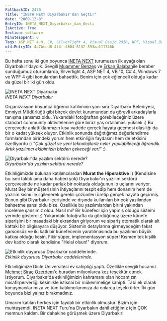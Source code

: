 ```yaml
---
FallbackID: 2470
Title: "INETA NEXT Diyarbakır'dan Geçti!"
date: "2009-12-8"
EntryID: INETA_NEXT_Diyarbakir_dan_Gecti
IsActive: True
Section: software
MinutesSpent: 0
Tags: ASP.NET 4.0, C#, Silverlight 4, Visual Basic 2010, WPF, Visual Basic .NET, ASP.NET
old.EntryID: 4a7bccd8-4f4f-4604-8132-893aa111746b
---
```

Bu hafta sonu iki gün boyunca [INETA NEXT](http://www.inetatr.org)
turumuzun ilk ayağı olan Diyarbaklır'daydık. Sevgili [Muammer
Benzeş](http://www.muammerbenzes.com/) ve [Erkan
Balaban](http://www.erkanbalaban.com.tr/)ile beraber sunduğumuz
oturumlarda, Silverlight 4, ASP.NET 4, VB 10, C\# 4, Windows 7 ve WPF 4
gibi konulardan bahsettik. Benim için çok eğlenceli olduğu kadar da
güzel bir iki gün oldu.

![INETA NEXT
Diyarbakır](media/INETA_NEXT_Diyarbakir_dan_Gecti/07122009_1.jpg)\
*INETA NEXT Diyarbakır*

Organizasyon boyunca öğrenci katılımının yanı sıra Diyarbakır
Belediyesi, Emniyet Müdürlüğü gibi birçok devlet kurumundan da görevli
arkadaşlarla tanışma şansımız oldu. Yukarıdaki fotoğraftan
görebileceğiniz üzere standart community aktivitelerine göre biraz yaş
ortalaması yüksek :) Bu çerçevede anlattıklarımızın kısa vadede gerçek
hayata geçmesi olasılığı da bir o kadat yüksek oluyor. Etkinlik sonunda
dağıttığımız değerlendirme formlarından birindeki yorum hem etkinliğin
faydasını hem de etkisini özetliyordu :) "*Çok güzel ve yeni
teknolojilerle neler yapılabileceği öğrendik. Artık yazılımcı ekibimizin
bizden çekeceği var!"* :)

![Diyarbakır'da yazılım sektörü
nerede?](media/INETA_NEXT_Diyarbakir_dan_Gecti/07122009_2.jpg)\
*Diyarbakır'da yazılım sektörü nerede?*

Etkinliğimizde bulunan katılımcılardan **Murat the Hiperaktive** :)
(Kendisine bu ismi taktık ama daha haberi yok) Diyarbakır'ın yazılım
sektörü çerçevesinde ne kadar parlak bir noktada olduğunun ip uçlarını
veriyor. Murat Bey bir müşterisinin ihtiyaçlarını tespit edip hem
donanım hem de yazılım kısmı ile ilgilenerek gerekli çözümleri üretip
gerçek hayata geçirmiş. Bunun gibi Diyarbakır içerisinde ve dışında
kullanılan bir çok yazılımdan bahsetme şansı oldu bize. Özellikle bu
yazılımlardan birini yakından inceleme şansımız oldu. Nasıl mı? Bir
künefeci için yapmış olduğu sistemi yerinde gösterdi :) Yukarıdaki
fotoğrafta da gördüğünüz üzere künefe siparişimi bir masadaki bir
ekrandan giriyorum ve sipariş otomatik olarak alt kattaki bir
bilgisayara düşüyor. Sistemin detaylarına girmeyeceğim fakat garsonsüz
ve iki katlı bir künefecenin yaratılmasında bu yazılımın büyük katkısı
olduğu kesin. Fikir süper, implementasyon süper! Kısmen tek kişilik dev
kadro olarak kendisine "Helal olsun!" diyorum.

![Etkinlik duyurusu Diyarbakır
caddelerinde.](media/INETA_NEXT_Diyarbakir_dan_Gecti/07122009_3.jpg)\
*Etkinlik duyurusu Diyarbakır caddelerinde.*

Etklinliğimize Dicle Üniversitesi ev sahipliği yaptı. Özellikle sevgili
hocamız [Mehmet Siraç
Özerdem](http://www.dicle.edu.tr/akademikpersonel/sozerdem/?sayfa=kemik)'e
buradan milyonlarca kez teşekkür etmek istiyorum. Diyarbakır'da
etkinliğimizin kahramanı olan hocamızın misafirperverliği kesinlikle
istisnai bir mükemmeliğe sahipti. Tabi ek olarak konuşmacılarımıza ve
tüm katılımcılarımıza da onlarca teşekkürler. İki gün boyunca bizi
yalnız bırakmadınız.

Umarım katılan herkes için faydalı bir etkinlik olmuştur. Bizim için
muhteşemdi. INETA NEXT Turu'na Diyarbakırı dahil ettiğimiz için ÇOK
memnun kaldım. Bir dahakine görüşmek üzere Diyarbakır!



